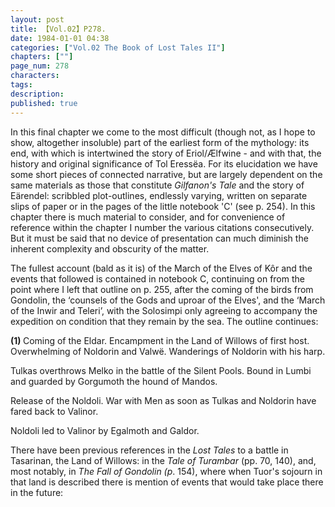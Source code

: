 ```yaml
---
layout: post
title: 【Vol.02】P278.
date: 1984-01-01 04:38
categories: ["Vol.02 The Book of Lost Tales II"]
chapters: [""]
page_num: 278
characters: 
tags: 
description: 
published: true
---
```


<p style="text-indent: 0;">
In this final chapter we come to the most difficult (though not, as I hope to show, altogether insoluble) part of the earliest form of the mythology: its end, with which is intertwined the story of Eriol/Ælfwine - and with that, the history and original significance of Tol Eressëa. For its elucidation we have some short pieces of connected narrative, but are largely dependent on the same materials as those that constitute <I>Gilfanon's Tale</I> and the story of Eärendel: scribbled plot-outlines, endlessly varying, written on separate slips of paper or in the pages of the little notebook 'C' (see p. 254). In this chapter there is much material to consider, and for convenience of reference within the chapter I number the various citations consecutively. But it must be said that no device of presentation can much diminish the inherent complexity and obscurity of the matter.
</p>

The fullest account (bald as it is) of the March of the Elves of Kôr and the events that followed is contained in notebook C, continuing on from the point where I left that outline on p. 255, after the coming of the birds from Gondolin, the ‘counsels of the Gods and uproar of the Elves', and the ‘March of the Inwir and Teleri’, with the Solosimpi only agreeing to accompany the expedition on condition that they remain by the sea. The outline continues:

<B>(1) </B>Coming of the Eldar. Encampment in the Land of Willows of first host. Overwhelming of Noldorin and Valwë. Wanderings of Noldorin with his harp.

Tulkas overthrows Melko in the battle of the Silent Pools. Bound in Lumbi and guarded by Gorgumoth the hound of Mandos.

Release of the Noldoli. War with Men as soon as Tulkas and Noldorin have fared back to Valinor.

Noldoli led to Valinor by Egalmoth and Galdor.

There have been previous references in the <I>Lost Tales</I> to a battle in Tasarinan, the Land of Willows: in the <I>Tale of Turambar</I> (pp. 70, 140), and, most notably, in <I>The Fall of Gondolin (p</I>. 154), where when Tuor's sojourn in that land is described there is mention of events that would take place there in the future:

